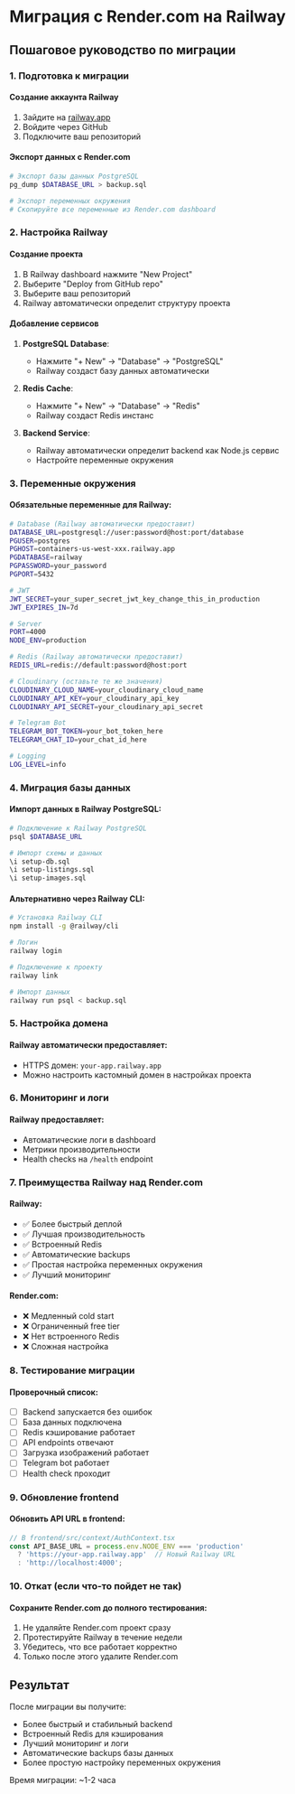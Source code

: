 # Миграция с Render.com на Railway

## Пошаговое руководство по миграции

### 1. Подготовка к миграции

#### Создание аккаунта Railway
1. Зайдите на [railway.app](https://railway.app)
2. Войдите через GitHub
3. Подключите ваш репозиторий

#### Экспорт данных с Render.com
```bash
# Экспорт базы данных PostgreSQL
pg_dump $DATABASE_URL > backup.sql

# Экспорт переменных окружения
# Скопируйте все переменные из Render.com dashboard
```

### 2. Настройка Railway

#### Создание проекта
1. В Railway dashboard нажмите "New Project"
2. Выберите "Deploy from GitHub repo"
3. Выберите ваш репозиторий
4. Railway автоматически определит структуру проекта

#### Добавление сервисов
1. **PostgreSQL Database**:
   - Нажмите "+ New" → "Database" → "PostgreSQL"
   - Railway создаст базу данных автоматически

2. **Redis Cache**:
   - Нажмите "+ New" → "Database" → "Redis"
   - Railway создаст Redis инстанс

3. **Backend Service**:
   - Railway автоматически определит backend как Node.js сервис
   - Настройте переменные окружения

### 3. Переменные окружения

#### Обязательные переменные для Railway:

```bash
# Database (Railway автоматически предоставит)
DATABASE_URL=postgresql://user:password@host:port/database
PGUSER=postgres
PGHOST=containers-us-west-xxx.railway.app
PGDATABASE=railway
PGPASSWORD=your_password
PGPORT=5432

# JWT
JWT_SECRET=your_super_secret_jwt_key_change_this_in_production
JWT_EXPIRES_IN=7d

# Server
PORT=4000
NODE_ENV=production

# Redis (Railway автоматически предоставит)
REDIS_URL=redis://default:password@host:port

# Cloudinary (оставьте те же значения)
CLOUDINARY_CLOUD_NAME=your_cloudinary_cloud_name
CLOUDINARY_API_KEY=your_cloudinary_api_key
CLOUDINARY_API_SECRET=your_cloudinary_api_secret

# Telegram Bot
TELEGRAM_BOT_TOKEN=your_bot_token_here
TELEGRAM_CHAT_ID=your_chat_id_here

# Logging
LOG_LEVEL=info
```

### 4. Миграция базы данных

#### Импорт данных в Railway PostgreSQL:
```bash
# Подключение к Railway PostgreSQL
psql $DATABASE_URL

# Импорт схемы и данных
\i setup-db.sql
\i setup-listings.sql
\i setup-images.sql
```

#### Альтернативно через Railway CLI:
```bash
# Установка Railway CLI
npm install -g @railway/cli

# Логин
railway login

# Подключение к проекту
railway link

# Импорт данных
railway run psql < backup.sql
```

### 5. Настройка домена

#### Railway автоматически предоставляет:
- HTTPS домен: `your-app.railway.app`
- Можно настроить кастомный домен в настройках проекта

### 6. Мониторинг и логи

#### Railway предоставляет:
- Автоматические логи в dashboard
- Метрики производительности
- Health checks на `/health` endpoint

### 7. Преимущества Railway над Render.com

#### Railway:
- ✅ Более быстрый деплой
- ✅ Лучшая производительность
- ✅ Встроенный Redis
- ✅ Автоматические backups
- ✅ Простая настройка переменных окружения
- ✅ Лучший мониторинг

#### Render.com:
- ❌ Медленный cold start
- ❌ Ограниченный free tier
- ❌ Нет встроенного Redis
- ❌ Сложная настройка

### 8. Тестирование миграции

#### Проверочный список:
- [ ] Backend запускается без ошибок
- [ ] База данных подключена
- [ ] Redis кэширование работает
- [ ] API endpoints отвечают
- [ ] Загрузка изображений работает
- [ ] Telegram bot работает
- [ ] Health check проходит

### 9. Обновление frontend

#### Обновить API URL в frontend:
```typescript
// В frontend/src/context/AuthContext.tsx
const API_BASE_URL = process.env.NODE_ENV === 'production' 
  ? 'https://your-app.railway.app'  // Новый Railway URL
  : 'http://localhost:4000';
```

### 10. Откат (если что-то пойдет не так)

#### Сохраните Render.com до полного тестирования:
1. Не удаляйте Render.com проект сразу
2. Протестируйте Railway в течение недели
3. Убедитесь, что все работает корректно
4. Только после этого удалите Render.com

## Результат

После миграции вы получите:
- Более быстрый и стабильный backend
- Встроенный Redis для кэширования
- Лучший мониторинг и логи
- Автоматические backups базы данных
- Более простую настройку переменных окружения

Время миграции: ~1-2 часа

